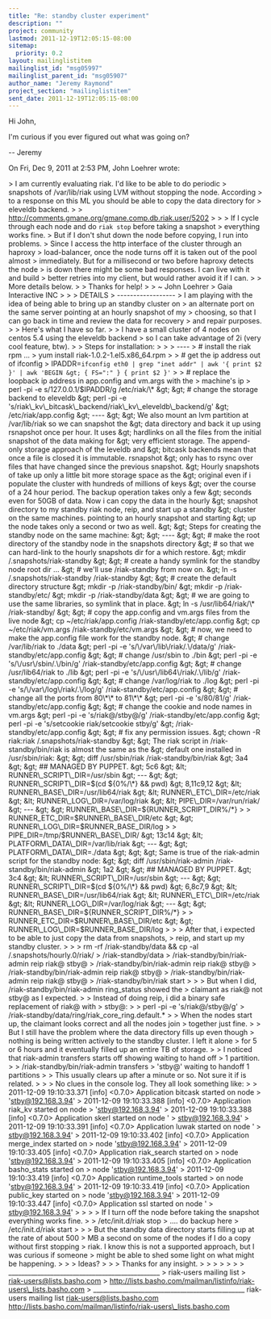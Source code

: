 ```yaml
---
title: "Re: standby cluster experiment"
description: ""
project: community
lastmod: 2011-12-19T12:05:15-08:00
sitemap:
  priority: 0.2
layout: mailinglistitem
mailinglist_id: "msg05997"
mailinglist_parent_id: "msg05907"
author_name: "Jeremy Raymond"
project_section: "mailinglistitem"
sent_date: 2011-12-19T12:05:15-08:00
---
```



Hi John,

I'm curious if you ever figured out what was going on?

--
Jeremy


On Fri, Dec 9, 2011 at 2:53 PM, John Loehrer wrote:

&gt; I am currently evaluating riak. I'd like to be able to do periodic
&gt; snapshots of /var/lib/riak using LVM without stopping the node. According
&gt; to a response on this ML you should be able to copy the data directory for
&gt; eleveldb backend.
&gt;
&gt; http://comments.gmane.org/gmane.comp.db.riak.user/5202
&gt;
&gt;
&gt; If I cycle through each node and do `riak stop` before taking a snapshot
&gt; everything works fine.
&gt; But if I don't shut down the node before copying, I run into problems.
&gt; Since I access the http interface of the cluster through an haproxy
&gt; load-balancer, once the node turns off it is taken out of the pool almost
&gt; immediately. But for a millisecond or two before haproxy detects the node
&gt; is down there might be some bad responses. I can live with it and build
&gt; better retries into my client, but would rather avoid it if I can.
&gt;
&gt; More details below.
&gt;
&gt; Thanks for help!
&gt;
&gt; ~ John Loehrer
&gt; Gaia Interactive INC
&gt;
&gt;
&gt; DETAILS
&gt; ------------------
&gt; I am playing with the idea of being able to bring up an standby cluster on
&gt; an alternate port on the same server pointing at an hourly snapshot of my
&gt; choosing, so that I can go back in time and review the data for recovery
&gt; and repair purposes.
&gt;
&gt; Here's what I have so far.
&gt;
&gt; I have a small cluster of 4 nodes on centos 5.4 using the eleveldb backend
&gt; so I can take advantage of 2i (very cool feature, btw).
&gt;
&gt; Steps for installation:
&gt;
&gt;
&gt; ----
&gt; # install the riak rpm ...
&gt; yum install riak-1.0.2-1.el5.x86\_64.rpm
&gt;
&gt; # get the ip address out of ifconfig
&gt; IPADDR=`ifconfig eth0 | grep "inet addr" | awk '{ print $2 }' | awk 'BEGIN
&gt; { FS=":" } { print $2 }'`
&gt;
&gt; # replace the loopback ip address in app.config and vm.args with the
&gt; machine's ip
&gt; perl -pi -e s/127.0.0.1/$IPADDR/g /etc/riak/\*
&gt;
&gt; # change the storage backend to eleveldb
&gt; perl -pi -e 's/riak\_kv\_bitcask\_backend/riak\_kv\_eleveldb\_backend/g'
&gt; /etc/riak/app.config
&gt; ----
&gt;
&gt; We also mount an lvm partition at /var/lib/riak so we can snapshot the
&gt; data directory and back it up using rsnapshot once per hour. It uses
&gt; hardlinks on all the files from the initial snapshot of the data making for
&gt; very efficient storage. The append-only storage approach of the leveldb and
&gt; bitcask backends mean that once a file is closed it is immutable. rsnapshot
&gt; only has to rsync over files that have changed since the previous snapshot.
&gt; Hourly snapshots of take up only a little bit more storage space as the
&gt; original even if i populate the cluster with hundreds of millions of keys
&gt; over the course of a 24 hour period. The backup operation takes only a few
&gt; seconds even for 50GB of data. Now i can copy the data in the hourly
&gt; snapshot directory to my standby riak node, reip, and start up a standby
&gt; cluster on the same machines. pointing to an hourly snapshot and starting
&gt; up the node takes only a second or two as well.
&gt;
&gt; Steps for creating the standby node on the same machine:
&gt;
&gt; ----
&gt;
&gt; # make the root directory of the standby node in the snapshots directory
&gt; # so that we can hard-link to the hourly snapshots dir for a which restore.
&gt; mkdir /.snapshots/riak-standby
&gt;
&gt; # create a handy symlink for the standby node root dir ...
&gt; # we'll use /riak-standby from now on.
&gt; ln -s /.snapshots/riak-standby /riak-standby
&gt;
&gt; # create the default directory structure
&gt; mkdir -p /riak-standby/bin/
&gt; mkdir -p /riak-standby/etc/
&gt; mkdir -p /riak-standby/data
&gt;
&gt; # we are going to use the same libraries, so symlink that in place.
&gt; ln -s /usr/lib64/riak/\* /riak-standby/
&gt;
&gt; # copy the app.config and vm.args files from the live node
&gt; cp ~/etc/riak/app.config /riak-standby/etc/app.config
&gt; cp ~/etc/riak/vm.args /riak-standby/etc/vm.args
&gt;
&gt; # now, we need to make the app.config file work for the standby node.
&gt; # change /var/lib/riak to ./data
&gt; perl -pi -e 's/\/var\/lib\/riak/.\/data/g' /riak-standby/etc/app.config
&gt;
&gt; # change /usr/sbin to ./bin
&gt; perl -pi -e 's/\/usr\/sbin/.\/bin/g' /riak-standby/etc/app.config
&gt;
&gt; # change /usr/lib64/riak to ./lib
&gt; perl -pi -e 's/\/usr\/lib64\/riak/.\/lib/g' /riak-standby/etc/app.config
&gt;
&gt; # change /var/log/riak to ./log
&gt; perl -pi -e 's/\/var\/log\/riak/.\/log/g' /riak-standby/etc/app.config
&gt;
&gt; # change all the ports from 80\*\* to 81\*\*
&gt; perl -pi -e 's/80/81/g' /riak-standby/etc/app.config
&gt;
&gt; # change the cookie and node names in vm.args
&gt; perl -pi -e 's/riak@/stby@/g' /riak-standby/etc/app.config
&gt; perl -pi -e 's/setcookie riak/setcookie stby/g'
&gt; /riak-standby/etc/app.config
&gt;
&gt; # fix any permission issues.
&gt; chown -R riak:riak /.snapshots/riak-standby
&gt;
&gt; The riak script in /riak-standby/bin/riak is almost the same as the
&gt; default one installed in /usr/sbin/riak:
&gt;
&gt; diff /usr/sbin/riak /riak-standby/bin/riak
&gt; 3a4
&gt; &gt; ## MANAGED BY PUPPET.
&gt; 5c6
&gt; &lt; RUNNER\_SCRIPT\_DIR=/usr/sbin
&gt; ---
&gt; &gt; RUNNER\_SCRIPT\_DIR=$(cd ${0%/\*} && pwd)
&gt; 8,11c9,12
&gt; &lt; RUNNER\_BASE\_DIR=/usr/lib64/riak
&gt; &lt; RUNNER\_ETC\_DIR=/etc/riak
&gt; &lt; RUNNER\_LOG\_DIR=/var/log/riak
&gt; &lt; PIPE\_DIR=/var/run/riak/
&gt; ---
&gt; &gt; RUNNER\_BASE\_DIR=${RUNNER\_SCRIPT\_DIR%/\*}
&gt; &gt; RUNNER\_ETC\_DIR=$RUNNER\_BASE\_DIR/etc
&gt; &gt; RUNNER\_LOG\_DIR=$RUNNER\_BASE\_DIR/log
&gt; &gt; PIPE\_DIR=/tmp/$RUNNER\_BASE\_DIR/
&gt; 13c14
&gt; &lt; PLATFORM\_DATA\_DIR=/var/lib/riak
&gt; ---
&gt; &gt; PLATFORM\_DATA\_DIR=./data
&gt;
&gt;
&gt; Same is true of the riak-admin script for the standby node:
&gt;
&gt; diff /usr/sbin/riak-admin /riak-standby/bin/riak-admin
&gt; 1a2
&gt; &gt; ## MANAGED BY PUPPET.
&gt; 3c4
&gt; &lt; RUNNER\_SCRIPT\_DIR=/usr/sbin
&gt; ---
&gt; &gt; RUNNER\_SCRIPT\_DIR=$(cd ${0%/\*} && pwd)
&gt; 6,8c7,9
&gt; &lt; RUNNER\_BASE\_DIR=/usr/lib64/riak
&gt; &lt; RUNNER\_ETC\_DIR=/etc/riak
&gt; &lt; RUNNER\_LOG\_DIR=/var/log/riak
&gt; ---
&gt; &gt; RUNNER\_BASE\_DIR=${RUNNER\_SCRIPT\_DIR%/\*}
&gt; &gt; RUNNER\_ETC\_DIR=$RUNNER\_BASE\_DIR/etc
&gt; &gt; RUNNER\_LOG\_DIR=$RUNNER\_BASE\_DIR/log
&gt;
&gt;
&gt; After that, i expected to be able to just copy the data from snapshots,
&gt; reip, and start up my standby cluster.
&gt;
&gt;
&gt; rm -rf /riak-standby/data && cp -al /.snapshots/hourly.0/riak/
&gt; /riak-standby/data
&gt; /riak-standby/bin/riak-admin reip riak@ stby@
&gt; /riak-standby/bin/riak-admin reip riak@ stby@
&gt; /riak-standby/bin/riak-admin reip riak@ stby@
&gt; /riak-standby/bin/riak-admin reip riak@ stby@
&gt; /riak-standby/bin/riak start
&gt;
&gt;
&gt; But when I did, /riak-standby/bin/riak-admin ring\_status showed the
&gt; claimant as riak@ not stby@ as I expected.
&gt;
&gt; Instead of doing reip, i did a binary safe replacement of riak@ with
&gt; stby@:
&gt;
&gt; perl -pi -e 's/riak@/stby@/g'
&gt; /riak-standby/data/ring/riak\_core\_ring.default.\*
&gt;
&gt; When the nodes start up, the claimant looks correct and all the nodes join
&gt; together just fine.
&gt;
&gt; But I still have the problem where the data directory fills up even though
&gt; nothing is being written actively to the standby cluster. I left it alone
&gt; for 5 or 6 hours and it eventually filled up an entire TB of storage.
&gt;
&gt; I noticed that riak-admin transfers starts off showing waiting to hand off
&gt; 1 partition.
&gt;
&gt; /riak-standby/bin/riak-admin transfers
&gt; 'stby@' waiting to handoff 1 partitions
&gt;
&gt; This usually clears up after a minute or so. Not sure it if is related.
&gt;
&gt;
&gt; No clues in the console log. They all look something like:
&gt;
&gt; 2011-12-09 19:10:33.371 [info] &lt;0.7.0&gt; Application bitcask started on node
&gt; 'stby@192.168.3.94'
&gt; 2011-12-09 19:10:33.388 [info] &lt;0.7.0&gt; Application riak\_kv started on node
&gt; 'stby@192.168.3.94'
&gt; 2011-12-09 19:10:33.388 [info] &lt;0.7.0&gt; Application skerl started on node '
&gt; stby@192.168.3.94'
&gt; 2011-12-09 19:10:33.391 [info] &lt;0.7.0&gt; Application luwak started on node '
&gt; stby@192.168.3.94'
&gt; 2011-12-09 19:10:33.402 [info] &lt;0.7.0&gt; Application merge\_index started on
&gt; node 'stby@192.168.3.94'
&gt; 2011-12-09 19:10:33.405 [info] &lt;0.7.0&gt; Application riak\_search started on
&gt; node 'stby@192.168.3.94'
&gt; 2011-12-09 19:10:33.405 [info] &lt;0.7.0&gt; Application basho\_stats started on
&gt; node 'stby@192.168.3.94'
&gt; 2011-12-09 19:10:33.419 [info] &lt;0.7.0&gt; Application runtime\_tools started
&gt; on node 'stby@192.168.3.94'
&gt; 2011-12-09 19:10:33.419 [info] &lt;0.7.0&gt; Application public\_key started on
&gt; node 'stby@192.168.3.94'
&gt; 2011-12-09 19:10:33.447 [info] &lt;0.7.0&gt; Application ssl started on node '
&gt; stby@192.168.3.94'
&gt;
&gt;
&gt;
&gt; If I turn off the node before taking the snapshot everything works fine.
&gt;
&gt; /etc/init.d/riak stop
&gt; .... do backup here
&gt; /etc/init.d/riak start
&gt;
&gt;
&gt; But the standby data directory starts filling up at the rate of about 500
&gt; MB a second on some of the nodes if I do a copy without first stopping
&gt; riak. I know this is not a supported approach, but I was curious if someone
&gt; might be able to shed some light on what might be happening.
&gt;
&gt;
&gt; Ideas?
&gt;
&gt;
&gt; Thanks for any insight.
&gt;
&gt;
&gt;
&gt;
&gt;
&gt;
&gt; \_\_\_\_\_\_\_\_\_\_\_\_\_\_\_\_\_\_\_\_\_\_\_\_\_\_\_\_\_\_\_\_\_\_\_\_\_\_\_\_\_\_\_\_\_\_\_
&gt; riak-users mailing list
&gt; riak-users@lists.basho.com
&gt; http://lists.basho.com/mailman/listinfo/riak-users\_lists.basho.com
&gt;
\_\_\_\_\_\_\_\_\_\_\_\_\_\_\_\_\_\_\_\_\_\_\_\_\_\_\_\_\_\_\_\_\_\_\_\_\_\_\_\_\_\_\_\_\_\_\_
riak-users mailing list
riak-users@lists.basho.com
http://lists.basho.com/mailman/listinfo/riak-users\_lists.basho.com

